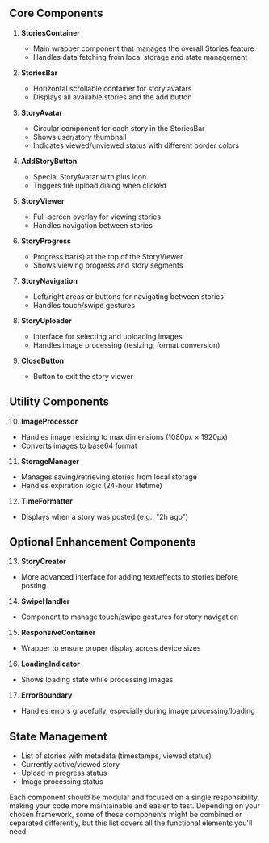 ## Core Components

1. **StoriesContainer**

   - Main wrapper component that manages the overall Stories feature
   - Handles data fetching from local storage and state management

2. **StoriesBar**

   - Horizontal scrollable container for story avatars
   - Displays all available stories and the add button

3. **StoryAvatar**

   - Circular component for each story in the StoriesBar
   - Shows user/story thumbnail
   - Indicates viewed/unviewed status with different border colors

4. **AddStoryButton**

   - Special StoryAvatar with plus icon
   - Triggers file upload dialog when clicked

5. **StoryViewer**

   - Full-screen overlay for viewing stories
   - Handles navigation between stories

6. **StoryProgress**

   - Progress bar(s) at the top of the StoryViewer
   - Shows viewing progress and story segments

7. **StoryNavigation**

   - Left/right areas or buttons for navigating between stories
   - Handles touch/swipe gestures

8. **StoryUploader**

   - Interface for selecting and uploading images
   - Handles image processing (resizing, format conversion)

9. **CloseButton**
   - Button to exit the story viewer

## Utility Components

10. **ImageProcessor**

- Handles image resizing to max dimensions (1080px × 1920px)
- Converts images to base64 format

11. **StorageManager**

- Manages saving/retrieving stories from local storage
- Handles expiration logic (24-hour lifetime)

12. **TimeFormatter**

- Displays when a story was posted (e.g., "2h ago")

## Optional Enhancement Components

13. **StoryCreator**

- More advanced interface for adding text/effects to stories before posting

14. **SwipeHandler**

- Component to manage touch/swipe gestures for story navigation

15. **ResponsiveContainer**

- Wrapper to ensure proper display across device sizes

16. **LoadingIndicator**

- Shows loading state while processing images

17. **ErrorBoundary**

- Handles errors gracefully, especially during image processing/loading

## State Management

- List of stories with metadata (timestamps, viewed status)
- Currently active/viewed story
- Upload in progress status
- Image processing status

Each component should be modular and focused on a single responsibility, making your code more maintainable and easier to test. Depending on your chosen framework, some of these components might be combined or separated differently, but this list covers all the functional elements you'll need.
